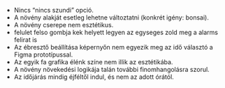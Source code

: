 - Nincs “nincs szundi” opció.
- A növény alakját esetleg lehetne változtatni (konkrét igény: bonsai).
- A növény cserepe nem esztétikus.
- felulet felso gombja kek helyett legyen az egyseges zold meg a alarms felirat is
- Az ébresztő beállítása képernyőn nem egyezik meg az idő választó a Figma prototípussal.
- Az egyik fa grafika élénk színe nem illik az esztétikába.
- A növény növekedési logikája talán további finomhangolásra szorul.
- Az időjárás mindig éjféltől indul, és nem az adott órától.
